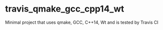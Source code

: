 # travis_qmake_gcc_cpp14_wt
Minimal project that uses qmake, GCC, C++14, Wt and is tested by Travis CI
